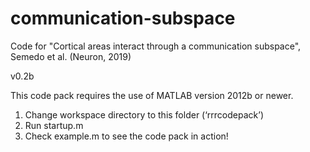 # communication-subspace
Code for "Cortical areas interact through a communication subspace", Semedo et al. (Neuron, 2019)

v0.2b

This code pack requires the use of MATLAB version 2012b or newer.


1) Change workspace directory to this folder (‘rrrcodepack’)
2) Run startup.m
3) Check example.m to see the code pack in action!
